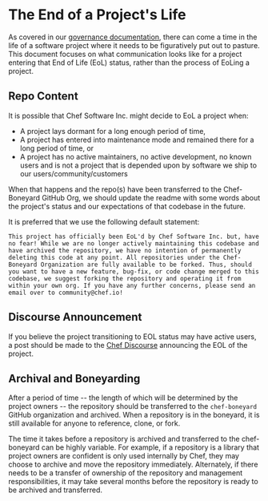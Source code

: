 # The End of a Project's Life

As covered in our [governance documentation](../governance.md), there can come a time in the life of a software project where it needs to be figuratively put out to pasture. This document focuses on what communication looks like for a project entering that End of Life (EoL) status, rather than the process of EoLing a project.

## Repo Content

It is possible that Chef Software Inc. might decide to EoL a project when:

- A project lays dormant for a long enough period of time,
- A project has entered into maintenance mode and remained there for a long period of time, or
- A project has no active maintainers, no active development, no known users and is not a project that is depended upon by software we ship to our users/community/customers

When that happens and the repo(s) have been transferred to the Chef-Boneyard GitHub Org, we should update the readme with some words about the project's status and our expectations of that codebase in the future.

It is preferred that we use the following default statement:

```text
This project has officially been EoL'd by Chef Software Inc. but, have no fear! While we are no longer actively maintaining this codebase and have archived the repository, we have no intention of permanently deleting this code at any point. All repositories under the Chef-Boneyard Organization are fully available to be forked. Thus, should you want to have a new feature, bug-fix, or code change merged to this codebase, we suggest forking the repository and operating it from within your own org. If you have any further concerns, please send an email over to community@chef.io!
```

## Discourse Announcement

If you believe the project transitioning to EOL status may have active users, a post should be made to the [Chef Discourse](https://discourse.chef.io) announcing the EOL of the project.

## Archival and Boneyarding

After a period of time -- the length of which will be determined by the project owners -- the repository should be transferred to the `chef-boneyard` GitHub organization and archived. When a repository is in the boneyard, it is still available for anyone to reference, clone, or fork.

The time it takes before a repository is archived and transferred to the chef-boneyard can be highly variable. For example, if a repository is a library that project owners are confident is only used internally by Chef, they may choose to archive and move the repository immediately. Alternately, if there needs to be a transfer of ownership of the repository and management responsibilities, it may take several months before the repository is ready to be archived and transferred.
